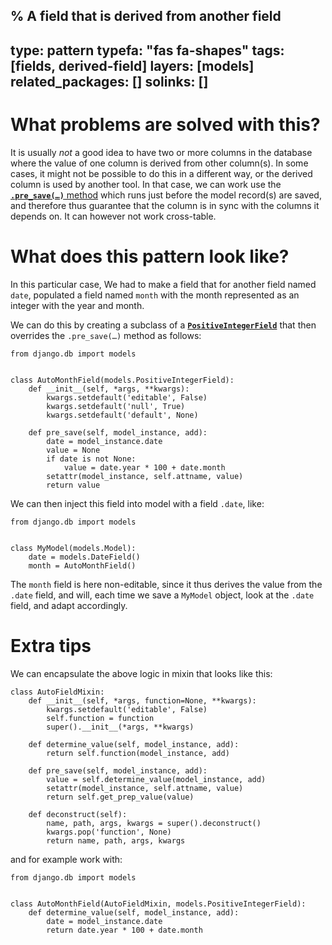 % A field that is derived from another field
---
type: pattern
typefa: "fas fa-shapes"
tags: [fields, derived-field]
layers: [models]
related_packages: []
solinks: []
---

# What problems are solved with this?

It is usually *not* a good idea to have two or more columns in the database where the value of one column is derived from other column(s). In some cases, it might not be possible to do this in a different way, or the derived column is used by another tool. In that case, we can work use the [**`.pre_save(…)`** method](https://docs.djangoproject.com/en/5.2/ref/models/fields/#django.db.models.Field.pre_save) which runs just before the model record(s) are saved, and therefore thus guarantee that the column is in sync with the columns it depends on. It can however not work cross-table.

# What does this pattern look like?

In this particular case, We had to make a field that for another field named `date`, populated a field named `month` with the month represented as an integer with the year and month.

We can do this by creating a subclass of a [**`PositiveIntegerField`**](https://docs.djangoproject.com/en/stable/ref/models/fields/#positiveintegerfield) that then overrides the `.pre_save(…)` method as follows:

```python3
from django.db import models


class AutoMonthField(models.PositiveIntegerField):
    def __init__(self, *args, **kwargs):
        kwargs.setdefault('editable', False)
        kwargs.setdefault('null', True)
        kwargs.setdefault('default', None)

    def pre_save(self, model_instance, add):
        date = model_instance.date
        value = None
        if date is not None:
            value = date.year * 100 + date.month
        setattr(model_instance, self.attname, value)
        return value
```

We can then inject this field into model with a field `.date`, like:

```python3
from django.db import models


class MyModel(models.Model):
    date = models.DateField()
    month = AutoMonthField()
```

The `month` field is here non-editable, since it thus derives the value from the `.date` field, and will, each time we save a `MyModel` object, look at the `.date` field, and adapt accordingly.

# Extra tips

We can encapsulate the above logic in mixin that looks like this:

```python3
class AutoFieldMixin:
    def __init__(self, *args, function=None, **kwargs):
        kwargs.setdefault('editable', False)
        self.function = function
        super().__init__(*args, **kwargs)

    def determine_value(self, model_instance, add):
        return self.function(model_instance, add)

    def pre_save(self, model_instance, add):
        value = self.determine_value(model_instance, add)
        setattr(model_instance, self.attname, value)
        return self.get_prep_value(value)

    def deconstruct(self):
        name, path, args, kwargs = super().deconstruct()
        kwargs.pop('function', None)
        return name, path, args, kwargs
```

and for example work with:

```python3
from django.db import models


class AutoMonthField(AutoFieldMixin, models.PositiveIntegerField):
    def determine_value(self, model_instance, add):
        date = model_instance.date
        return date.year * 100 + date.month
```
